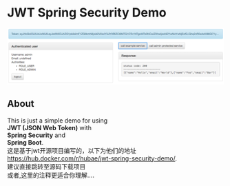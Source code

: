 # JWT Spring Security Demo

![Screenshot from running application](etc/screenshot-jwt-spring-security-demo.png?raw=true "Screenshot JWT Spring Security Demo")

## About
This is just a simple demo for using <br>
**JWT (JSON Web Token)** with  <br>
**Spring Security** and <br>
**Spring Boot**. <br>
这是基于jwt开源项目编写的，以下为他们的地址<br>
https://hub.docker.com/r/hubae/jwt-spring-security-demo/. <br>
建议直接跳转至源码下载项目<br>
或者,这里的注释更适合你理解....
